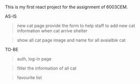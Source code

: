 This is my first react project for the assignment of 6003CEM.

AS-IS
> new cat page
  provide the form to help staff to add new cat information when cat arrive shelter
  
> show all cat page
  image and name for all avaialble cat

TO-BE
> auth, log-in page
  
> filter the information of all cat
  
> favourite list
